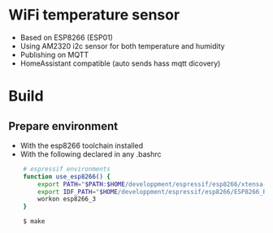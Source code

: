 # WiFi temperature sensor

- Based on ESP8266 (ESP01)
- Using AM2320 i2c sensor for both temperature and humidity
- Publishing on MQTT
- HomeAssistant compatible (auto sends hass mqtt dicovery)

# Build

## Prepare environment

- With the esp8266 toolchain installed
- With the following declared in any .bashrc

``` bash
    # espressif environments
    function use_esp8266() {
        export PATH="$PATH:$HOME/developpment/espressif/esp8266/xtensa-lx106-elf/bin"
        export IDF_PATH="$HOME/developpment/espressif/esp8266/ESP8266_RTOS_SDK"
        workon esp8266_3
    }
```

``` bash
    $ make
```
